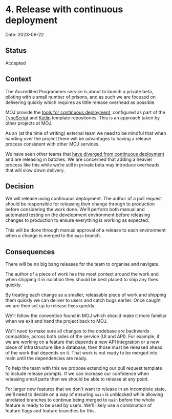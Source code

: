 # 4. Release with continuous deployment

Date: 2023-06-22

## Status

Accepted

## Context

The Accredited Programmes service is about to launch a private beta,
piloting with a small number of prisons, and as such we are focused on
delivering quickly which requires as little release overhead as possible.

MOJ provide the [tools for continuous
deployment](https://user-guide.cloud-platform.service.justice.gov.uk/documentation/deploying-an-app/using-circleci-for-continuous-deployment.html),
configured as part of the
[TypeScript](https://github.com/ministryofjustice/hmpps-template-typescript/blob/eac50e97924df530e1649dc4ccd4339f4491789d/.circleci/config.yml#L148)
and
[Kotlin](https://github.com/ministryofjustice/hmpps-template-kotlin/blob/4c7bc649f8bf8deb8dc49af58c90fd1e9e085437/.circleci/config.yml#L66)
template repositories. This is an approach taken by other projects at MOJ.

As an (at the time of writing) external team we need to be mindful that when
handing over the project there will be advantages to having a release process
consistent with other MOJ services.

We have seen other teams that [have diverged from continuous
deployment](https://dsdmoj.atlassian.net/wiki/spaces/MRD/pages/4228547717/Release+process)
and are releasing in batches. We are concerned that adding a heavier process
like this while we’re still in private beta may introduce overheads that will
slow down delivery.

## Decision

We will release using continuous deployment. The author of a pull request should
be responsible for releasing their change through to production before
considering the work done. We'll perform both manual and automated testing on
the development environment before releasing changes to production to ensure
everything is working as expected.

This will be done through manual approval of a release to each environment when
a change is merged to the `main` branch.

## Consequences

There will be no big bang releases for the team to organise and navigate.

The author of a piece of work has the most context around the work and when
shipping it in isolation they should be best placed to ship any fixes quickly.

By treating each change as a smaller, releasable piece of work and shipping them
quickly we can deliver to users and catch bugs earlier. Once caught we are then
set up to release fixes quickly.

We'll follow the convention found in MOJ which should make it more familiar when
we exit and hand the project back to MOJ.

We'll need to make sure all changes to the codebase are backwards compatible,
across both sides of the service (UI and API). For example, if we are working on
a feature that depends a new API integration or a new piece of infrastructure
like a database, then those must be released ahead of the work that depends on
it. That work is not ready to be merged into main until the dependencies are
ready.

To help the team with this we propose extending our pull request template to
include release prompts. If we can increase our confidence when releasing small
parts then we should be able to release at any point.

For larger new features that we don't want to release in an incomplete state,
we'll need to decide on a way of ensuring `main` is unblocked while allowing
unrelated branches to continue being merged to `main` before the whole feature
is ready to be used by users. We'll likely use a combination of feature flags
and feature branches for this.
